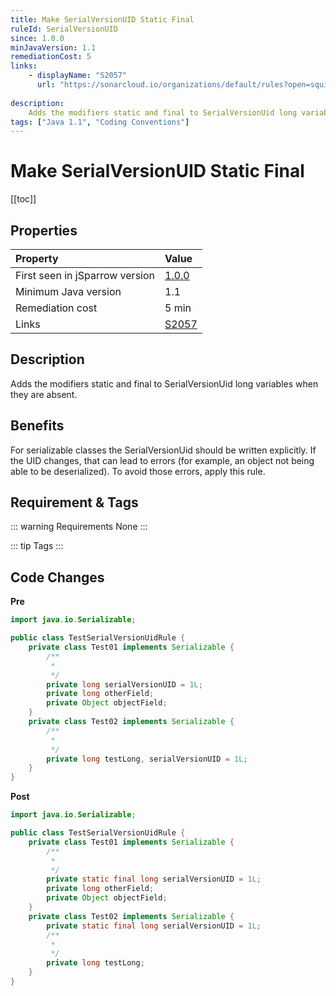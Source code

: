 ```yaml
---
title: Make SerialVersionUID Static Final
ruleId: SerialVersionUID
since: 1.0.0
minJavaVersion: 1.1
remediationCost: 5
links:
    - displayName: "S2057"
      url: "https://sonarcloud.io/organizations/default/rules?open=squid%3AS2057&rule_key=squid%3AS2057"
    
description:
    Adds the modifiers static and final to SerialVersionUid long variables when they are absent.
tags: ["Java 1.1", "Coding Conventions"]
---
```


# Make SerialVersionUID Static Final

[[toc]]

## Properties

<RuleProperties />

| Property                        | Value |
|:------------------------------- |:----- |
| First seen in jSparrow version  | [1.0.0](/eclipse/release-notes.html#_1-0-0) |
| Minimum Java version            | 1.1     |
| Remediation cost                | 5 min |
| Links                           | [S2057](https://sonarcloud.io/organizations/default/rules?open=squid%3AS2057&rule_key=squid%3AS2057) |

## Description

Adds the modifiers static and final to SerialVersionUid long variables when they are absent.

## Benefits

For serializable classes the SerialVersionUid should be written explicitly. If the UID changes, that can lead to errors (for example, an object not being able to be deserialized). To avoid those errors, apply this rule.

## Requirement & Tags

::: warning Requirements
None
:::

::: tip Tags
<TagLinks />
:::

## Code Changes

__Pre__
```java
import java.io.Serializable;

public class TestSerialVersionUidRule {
    private class Test01 implements Serializable {
        /**
         *
         */
        private long serialVersionUID = 1L;
        private long otherField;
        private Object objectField;
    }
    private class Test02 implements Serializable {
        /**
         *
         */
        private long testLong, serialVersionUID = 1L;
    }
}
```

__Post__
```java
import java.io.Serializable;

public class TestSerialVersionUidRule {
    private class Test01 implements Serializable {
        /**
         *
         */
        private static final long serialVersionUID = 1L;
        private long otherField;
        private Object objectField;
    }
    private class Test02 implements Serializable {
        private static final long serialVersionUID = 1L;
        /**
         *
         */
        private long testLong;
    }
}
```

<VersionNotice />

